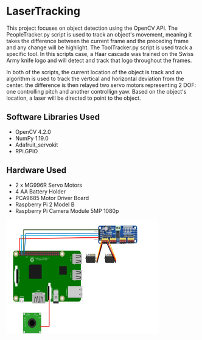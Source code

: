 # LaserTracking

This project focuses on object detection using the OpenCV API. The PeopleTracker.py script is used to track an object's movement, meaning it takes the difference between the current frame and the preceding frame and any change will be highlight. The ToolTracker.py script is used track a specific tool. In this scripts case, a Haar cascade was trained on the Swiss Army knife logo and will detect and track that logo throughout the frames. 

In both of the scripts, the current location of the object is track and an algorithm is used to track the vertical and horizontal deviation from the center. the difference is then relayed two servo motors representing 2 DOF: one controlling pitch and another controllign yaw. Based on the object's location, a laser will be directed to point to the object.

## Software Libraries Used

* OpenCV 4.2.0
* NumPy 1.19.0
* Adafruit_servokit
* RPi.GPIO

## Hardware Used

* 2 x MG996R Servo Motors
* 4 AA Battery Holder
* PCA9685 Motor Driver Board
* Raspberry Pi 2 Model B
* Raspberry Pi Camera Module 5MP 1080p

<img src="https://github.com/darrentran33/LaserTracking/blob/master/Screenshots/Camera.JPG" width="400" height="300">
